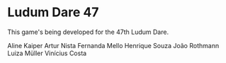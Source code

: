# Ludum Dare 47

This game's being developed for the 47th Ludum Dare.

Aline Kaiper
Artur Nista
Fernanda Mello
Henrique Souza
João Rothmann
Luiza Müller
Vinícius Costa
